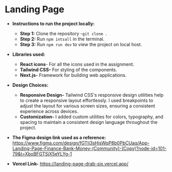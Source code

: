 # Landing Page
- **Instructions to run the project locally:** 
	- **Step 1:** Clone the repository -```git clone ```.
	- **Step 2:** Run ```npm intsall``` in the terminal.
	- **Step 3:** Run ```npm run dev``` to view the project on local host.
	
- **Libraries used:**  
	- **React icons**- For all the icons used in the assignment.
	- **Tailwind CSS-** For styling of the components.
	- **Next.js-**  Framework for building web applications.


-  **Design Choices:** 
	- **Responsive Design-** Tailwind CSS's responsive design utilities help to create a responsive layout effortlessly. I used breakpoints to adjust the layout for various screen sizes, ensuring a consistent experience across devices.
	- **Customization-** I added custom utilities for colors, typography, and spacing to maintain a consistent design language throughout the project.
- **The Figma design link used as a reference:**	https://www.figma.com/design/fGTIi3sHisWqP8b0PbCUaq/App-Landing-Page-Finance-Bank-Money-(Community)-(Copy)?node-id=101-79&t=XboBFGTSjX5eYLYg-1
	
- **Vercel Link-** https://landing-page-drab-six.vercel.app/
